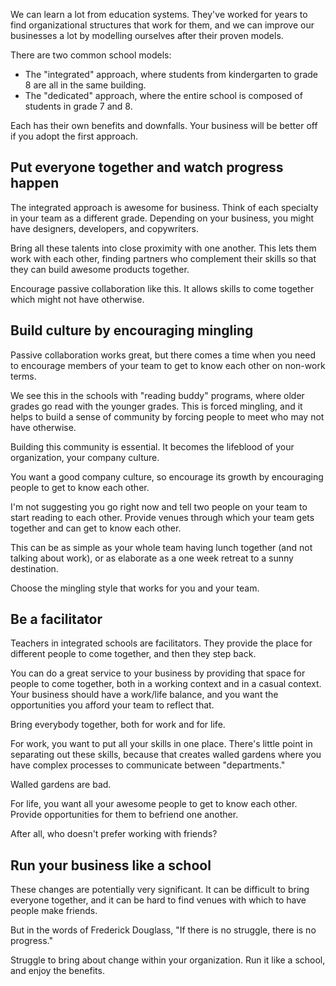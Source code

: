 We can learn a lot from education systems. They've worked for years to find organizational structures that work for them, and we can improve our businesses a lot by modelling ourselves after their proven models.

There are two common school models:

- The "integrated" approach, where students from kindergarten to grade 8 are all in the same building.
- The "dedicated" approach, where the entire school is composed of students in grade 7 and 8.

Each has their own benefits and downfalls. Your business will be better off if you adopt the first approach.

## Put everyone together and watch progress happen

The integrated approach is awesome for business. Think of each specialty in your team as a different grade. Depending on your business, you might have designers, developers, and copywriters.

Bring all these talents into close proximity with one another. This lets them work with each other, finding partners who complement their skills so that they can build awesome products together.

Encourage passive collaboration like this. It allows skills to come together which might not have otherwise.

## Build culture by encouraging mingling

Passive collaboration works great, but there comes a time when you need to encourage members of your team to get to know each other on non-work terms.

We see this in the schools with "reading buddy" programs, where older grades go read with the younger grades. This is forced mingling, and it helps to build a sense of community by forcing people to meet who may not have otherwise. 

Building this community is essential. It becomes the lifeblood of your organization, your company culture.

You want a good company culture, so encourage its growth by encouraging people to get to know each other.

I'm not suggesting you go right now and tell two people on your team to start reading to each other. Provide venues through which your team gets together and can get to know each other.

This can be as simple as your whole team having lunch together (and not talking about work), or as elaborate as a one week retreat to a sunny destination.

Choose the mingling style that works for you and your team.

## Be a facilitator

Teachers in integrated schools are facilitators. They provide the place for different people to come together, and then they step back.

You can do a great service to your business by providing that space for people to come together, both in a working context and in a casual context. Your business should have a work/life balance, and you want the opportunities you afford your team to reflect that.

Bring everybody together, both for work and for life.

For work, you want to put all your skills in one place. There's little point in separating out these skills, because that creates walled gardens where you have complex processes to communicate between "departments."

Walled gardens are bad.

For life, you want all your awesome people to get to know each other. Provide opportunities for them to befriend one another.

After all, who doesn't prefer working with friends?

## Run your business like a school

These changes are potentially very significant. It can be difficult to bring everyone together, and it can be hard to find venues with which to have people make friends.

But in the words of Frederick Douglass, "If there is no struggle, there is no progress."

Struggle to bring about change within your organization. Run it like a school, and enjoy the benefits.